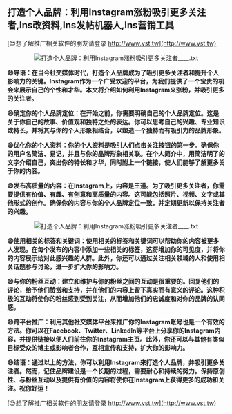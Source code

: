 ## **打造个人品牌：利用Instagram涨粉吸引更多关注者,Ins改资料,Ins发帖机器人,Ins营销工具**

[😍想了解推广相关软件的朋友请登录 http://www.vst.tw](http://www.vst.tw)

 <center><img src="https://vst.tw/MP4/tuiguang/png/7.png" alt="打造个人品牌：利用Instagram涨粉吸引更多关注者____.txt"></center>

**😄导语：在当今社交媒体时代，打造个人品牌成为了吸引更多关注者和提升个人影响力的关键。Instagram作为一个广受欢迎的平台，为我们提供了一个宝贵的机会来展示自己的个性和才华。本文将介绍如何利用Instagram来涨粉，并吸引更多的关注者。**

**😄确定你的个人品牌定位：在开始之前，你需要明确自己的个人品牌定位。这是关于你自己的故事、价值观和独特之处的表达。你可以思考自己的兴趣、专业知识或特长，并将其与你的个人形象相结合，以塑造一个独特而有吸引力的品牌形象。**

**😄优化你的个人资料：你的个人资料是吸引人们点击关注按钮的第一步。确保你的用户名简洁、易记，并且与你的品牌形象相关联。在个人简介中，用简洁明了的文字介绍自己，突出你的特长和才华，同时附上一个链接，使人们能够了解更多关于你的内容。**

**😄发布高质量的内容：在Instagram上，内容是王道。为了吸引更多关注者，你需要提供有价值、有趣、有创意和高质量的内容。这可能包括照片、视频、文字或其他形式的创作。确保你的内容与你的个人品牌定位一致，并定期更新以保持关注者的兴趣。**

 <center><img src="https://vst.tw/MP4/tuiguang/png/6.png" alt="打造个人品牌：利用Instagram涨粉吸引更多关注者____.txt"></center>

**😄使用相关的标签和关键词：使用相关的标签和关键词可以帮助你的内容被更多人发现。在每个发布的内容中添加一些相关的标签，这将增加你的可见度，并将你的内容展示给对此感兴趣的人群。此外，你还可以通过关注相关领域的人和使用相关话题参与讨论，进一步扩大你的影响力。**

**😄与你的粉丝互动：建立和维护与你的粉丝之间的互动是很重要的。回复他们的评论，给予他们赞赏和支持，并在他们的内容上留下真实而有意义的评论。这种积极的互动将使你的粉丝感到受到关注，从而增加他们的忠诚度和对你的品牌的认同感。**

**😄跨平台推广：利用其他社交媒体平台来推广你的Instagram账号也是一个有效的方法。你可以在Facebook、Twitter、LinkedIn等平台上分享你的Instagram内容，并提供链接以便人们前往你的Instagram主页。此外，你还可以与其他有类似目标受众的博主或影响者合作，互相宣传和支持，扩大你的影响力。**

**😄结语：通过以上的方法，你可以利用Instagram来打造个人品牌，并吸引更多关注者。然而，记住品牌建设是一个长期的过程，需要耐心和持续的努力。保持原创性、与粉丝互动以及提供有价值的内容将使你在Instagram上获得更多的成功和关注。祝你好运！**

[😍想了解推广相关软件的朋友请登录 http://www.vst.tw](http://www.vst.tw)




